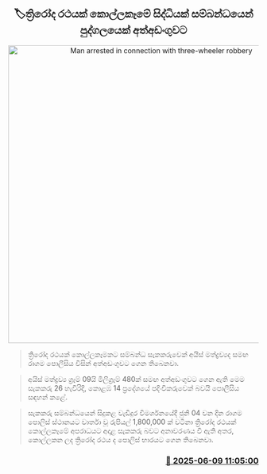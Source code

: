 <p align='center'><b><h2 align='center' title='Man arrested in connection with three-wheeler robbery'>🏷ත්‍රිරෝද රථයක් කොල්ලකෑමේ සිද්ධියක් සම්බන්ධයෙන් පුද්ගලයෙක් අත්අඩංගුවට</h2></b></p>
<p align='center'><img src='https://helakuru.sgp1.cdn.digitaloceanspaces.com/esana/images/lib/arrested2[1].jpg' width='600' alt='Man arrested in connection with three-wheeler robbery'></p>

> ත්‍රිරෝද රථයක් කොල්ලකෑමකට සම්බන්ධ සැකකරුවෙක් අයිස් මත්ද්‍රව්‍යද සමඟ රාගම පොලීසිය විසින් අත්අඩංගුවට ගෙන තිබෙනවා.

> අයිස් මත්ද්‍රව්‍ය ග්‍රෑම් 09යි මිලිග්‍රෑම් 480ක් සමඟ අත්අඩංගුවට ගෙන ඇති මෙම සැකකරු 26 හැවිරිදි, කොළඹ 14 ප්‍රදේශයේ පදිංචිකරුවෙක් බවයි පොලීසිය සඳහන් කළේ.

> සැකකරු සම්බන්ධයෙන් සිදුකළ වැඩිදුර විමර්ශනයේදී ජුනි 04 වන දින රාගම පොලිස් ස්ථානයට වාර්තා වූ රුපියල් 1,800,000 ක් වටිනා ත්‍රිරෝද රථයක් කොල්ලකෑමේ අපරාධයට අදාළ සැකකරු බවට අනාවරණය වී ඇති අතර, කොල්ලකන ලද ත්‍රිරෝද රථය ද පොලිස් භාරයට ගෙන තිබෙනවා.



<h3 align='right'><a href='https://www.helakuru.lk/esana/p/110827/'>📅 2025-06-09 11:05:00</a></h3>
